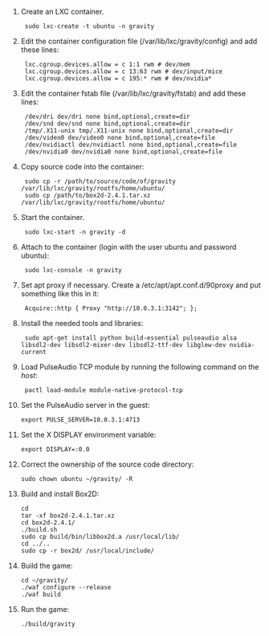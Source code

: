 1. Create an LXC container.

        sudo lxc-create -t ubuntu -n gravity

2. Edit the container configuration file (/var/lib/lxc/gravity/config)
   and add these lines:

        lxc.cgroup.devices.allow = c 1:1 rwm # dev/mem
        lxc.cgroup.devices.allow = c 13:63 rwm # dev/input/mice
        lxc.cgroup.devices.allow = c 195:* rwm # dev/nvidia*

3. Edit the container fstab file (/var/lib/lxc/gravity/fstab) and add
   these lines:

        /dev/dri dev/dri none bind,optional,create=dir
        /dev/snd dev/snd none bind,optional,create=dir
        /tmp/.X11-unix tmp/.X11-unix none bind,optional,create=dir
        /dev/video0 dev/video0 none bind,optional,create=file
        /dev/nvidiactl dev/nvidiactl none bind,optional,create=file
        /dev/nvidia0 dev/nvidia0 none bind,optional,create=file

4. Copy source code into the container:

        sudo cp -r /path/to/source/code/of/gravity /var/lib/lxc/gravity/rootfs/home/ubuntu/
        sudo cp /path/to/box2d-2.4.1.tar.xz /var/lib/lxc/gravity/rootfs/home/ubuntu/

5. Start the container.

        sudo lxc-start -n gravity -d

6. Attach to the container (login with the user ubuntu and password
   ubuntu):

        sudo lxc-console -n gravity

7. Set apt proxy if necessary. Create a /etc/apt/apt.conf.d/90proxy
   and put something like this in it:

        Acquire::http { Proxy "http://10.0.3.1:3142"; };

8. Install the needed tools and libraries:

        sudo apt-get install python build-essential pulseaudio alsa libsdl2-dev libsdl2-mixer-dev libsdl2-ttf-dev libglew-dev nvidia-current

9. Load PulseAudio TCP module by running the following command on the
    _host_:

        pactl load-module module-native-protocol-tcp

10. Set the PulseAudio server in the guest:

        export PULSE_SERVER=10.0.3.1:4713

11. Set the X DISPLAY environment variable:

        export DISPLAY=:0.0

12. Correct the ownership of the source code directory:

        sudo chown ubuntu ~/gravity/ -R

13. Build and install Box2D:

        cd
        tar -xf box2d-2.4.1.tar.xz
        cd box2d-2.4.1/
        ./build.sh
        sudo cp build/bin/libbox2d.a /usr/local/lib/
        cd ../..
        sudo cp -r box2d/ /usr/local/include/

14. Build the game:

        cd ~/gravity/
        ./waf configure --release
        ./waf build

15. Run the game:

        ./build/gravity
